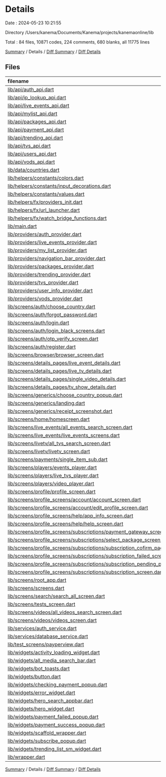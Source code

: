# Details

Date : 2024-05-23 10:21:55

Directory /Users/kanema/Documents/Kanema/projects/kanemaonline/lib

Total : 84 files,  10871 codes, 224 comments, 680 blanks, all 11775 lines

[Summary](results.md) / Details / [Diff Summary](diff.md) / [Diff Details](diff-details.md)

## Files
| filename | language | code | comment | blank | total |
| :--- | :--- | ---: | ---: | ---: | ---: |
| [lib/api/auth_api.dart](/lib/api/auth_api.dart) | Dart | 145 | 23 | 20 | 188 |
| [lib/api/ip_lookup_api.dart](/lib/api/ip_lookup_api.dart) | Dart | 5 | 0 | 1 | 6 |
| [lib/api/live_events_api.dart](/lib/api/live_events_api.dart) | Dart | 47 | 0 | 7 | 54 |
| [lib/api/mylist_api.dart](/lib/api/mylist_api.dart) | Dart | 85 | 6 | 11 | 102 |
| [lib/api/packages_api.dart](/lib/api/packages_api.dart) | Dart | 47 | 0 | 7 | 54 |
| [lib/api/payment_api.dart](/lib/api/payment_api.dart) | Dart | 202 | 3 | 27 | 232 |
| [lib/api/trending_api.dart](/lib/api/trending_api.dart) | Dart | 26 | 0 | 4 | 30 |
| [lib/api/tvs_api.dart](/lib/api/tvs_api.dart) | Dart | 47 | 0 | 7 | 54 |
| [lib/api/users_api.dart](/lib/api/users_api.dart) | Dart | 33 | 0 | 7 | 40 |
| [lib/api/vods_api.dart](/lib/api/vods_api.dart) | Dart | 54 | 0 | 8 | 62 |
| [lib/data/countries.dart](/lib/data/countries.dart) | Dart | 1,478 | 0 | 1 | 1,479 |
| [lib/helpers/constants/colors.dart](/lib/helpers/constants/colors.dart) | Dart | 10 | 0 | 4 | 14 |
| [lib/helpers/constants/input_decorations.dart](/lib/helpers/constants/input_decorations.dart) | Dart | 29 | 0 | 3 | 32 |
| [lib/helpers/constants/values.dart](/lib/helpers/constants/values.dart) | Dart | 3 | 0 | 1 | 4 |
| [lib/helpers/fx/providers_init.dart](/lib/helpers/fx/providers_init.dart) | Dart | 20 | 0 | 4 | 24 |
| [lib/helpers/fx/url_launcher.dart](/lib/helpers/fx/url_launcher.dart) | Dart | 16 | 0 | 3 | 19 |
| [lib/helpers/fx/watch_bridge_functions.dart](/lib/helpers/fx/watch_bridge_functions.dart) | Dart | 104 | 3 | 14 | 121 |
| [lib/main.dart](/lib/main.dart) | Dart | 116 | 1 | 9 | 126 |
| [lib/providers/auth_provider.dart](/lib/providers/auth_provider.dart) | Dart | 79 | 41 | 25 | 145 |
| [lib/providers/live_events_provider.dart](/lib/providers/live_events_provider.dart) | Dart | 18 | 0 | 7 | 25 |
| [lib/providers/my_list_provider.dart](/lib/providers/my_list_provider.dart) | Dart | 73 | 5 | 19 | 97 |
| [lib/providers/navigation_bar_provider.dart](/lib/providers/navigation_bar_provider.dart) | Dart | 9 | 0 | 3 | 12 |
| [lib/providers/packages_provider.dart](/lib/providers/packages_provider.dart) | Dart | 15 | 0 | 6 | 21 |
| [lib/providers/trending_provider.dart](/lib/providers/trending_provider.dart) | Dart | 15 | 0 | 4 | 19 |
| [lib/providers/tvs_provider.dart](/lib/providers/tvs_provider.dart) | Dart | 24 | 0 | 9 | 33 |
| [lib/providers/user_info_provider.dart](/lib/providers/user_info_provider.dart) | Dart | 62 | 1 | 15 | 78 |
| [lib/providers/vods_provider.dart](/lib/providers/vods_provider.dart) | Dart | 24 | 0 | 9 | 33 |
| [lib/screens/auth/choose_country.dart](/lib/screens/auth/choose_country.dart) | Dart | 148 | 1 | 8 | 157 |
| [lib/screens/auth/forgot_password.dart](/lib/screens/auth/forgot_password.dart) | Dart | 104 | 0 | 7 | 111 |
| [lib/screens/auth/login.dart](/lib/screens/auth/login.dart) | Dart | 220 | 2 | 13 | 235 |
| [lib/screens/auth/login_black_screens.dart](/lib/screens/auth/login_black_screens.dart) | Dart | 12 | 0 | 4 | 16 |
| [lib/screens/auth/otp_verify_screen.dart](/lib/screens/auth/otp_verify_screen.dart) | Dart | 21 | 0 | 4 | 25 |
| [lib/screens/auth/register.dart](/lib/screens/auth/register.dart) | Dart | 217 | 4 | 8 | 229 |
| [lib/screens/browser/browser_screen.dart](/lib/screens/browser/browser_screen.dart) | Dart | 71 | 3 | 8 | 82 |
| [lib/screens/details_pages/live_event_details.dart](/lib/screens/details_pages/live_event_details.dart) | Dart | 0 | 0 | 1 | 1 |
| [lib/screens/details_pages/live_tv_details.dart](/lib/screens/details_pages/live_tv_details.dart) | Dart | 0 | 0 | 1 | 1 |
| [lib/screens/details_pages/single_video_details.dart](/lib/screens/details_pages/single_video_details.dart) | Dart | 209 | 0 | 9 | 218 |
| [lib/screens/details_pages/tv_show_details.dart](/lib/screens/details_pages/tv_show_details.dart) | Dart | 12 | 0 | 4 | 16 |
| [lib/screens/generics/choose_country_popup.dart](/lib/screens/generics/choose_country_popup.dart) | Dart | 129 | 0 | 6 | 135 |
| [lib/screens/generics/landing.dart](/lib/screens/generics/landing.dart) | Dart | 114 | 0 | 4 | 118 |
| [lib/screens/generics/receipt_screenshot.dart](/lib/screens/generics/receipt_screenshot.dart) | Dart | 184 | 2 | 12 | 198 |
| [lib/screens/home/homescreen.dart](/lib/screens/home/homescreen.dart) | Dart | 497 | 0 | 11 | 508 |
| [lib/screens/live_events/all_events_search_screen.dart](/lib/screens/live_events/all_events_search_screen.dart) | Dart | 138 | 0 | 9 | 147 |
| [lib/screens/live_events/live_events_screens.dart](/lib/screens/live_events/live_events_screens.dart) | Dart | 227 | 0 | 9 | 236 |
| [lib/screens/livetv/all_tvs_search_screen.dart](/lib/screens/livetv/all_tvs_search_screen.dart) | Dart | 138 | 0 | 9 | 147 |
| [lib/screens/livetv/livetv_screen.dart](/lib/screens/livetv/livetv_screen.dart) | Dart | 199 | 2 | 5 | 206 |
| [lib/screens/payments/single_item_sub.dart](/lib/screens/payments/single_item_sub.dart) | Dart | 227 | 1 | 7 | 235 |
| [lib/screens/players/events_player.dart](/lib/screens/players/events_player.dart) | Dart | 281 | 11 | 28 | 320 |
| [lib/screens/players/live_tvs_player.dart](/lib/screens/players/live_tvs_player.dart) | Dart | 446 | 62 | 36 | 544 |
| [lib/screens/players/video_player.dart](/lib/screens/players/video_player.dart) | Dart | 636 | 22 | 39 | 697 |
| [lib/screens/profile/profile_screen.dart](/lib/screens/profile/profile_screen.dart) | Dart | 249 | 2 | 16 | 267 |
| [lib/screens/profile_screens/account/account_screen.dart](/lib/screens/profile_screens/account/account_screen.dart) | Dart | 137 | 0 | 6 | 143 |
| [lib/screens/profile_screens/account/edit_profile_screen.dart](/lib/screens/profile_screens/account/edit_profile_screen.dart) | Dart | 14 | 0 | 4 | 18 |
| [lib/screens/profile_screens/help/app_info_screen.dart](/lib/screens/profile_screens/help/app_info_screen.dart) | Dart | 67 | 0 | 7 | 74 |
| [lib/screens/profile_screens/help/help_screen.dart](/lib/screens/profile_screens/help/help_screen.dart) | Dart | 58 | 9 | 4 | 71 |
| [lib/screens/profile_screens/subscriptions/payment_gateway_screen.dart](/lib/screens/profile_screens/subscriptions/payment_gateway_screen.dart) | Dart | 778 | 2 | 27 | 807 |
| [lib/screens/profile_screens/subscriptions/select_package_screen.dart](/lib/screens/profile_screens/subscriptions/select_package_screen.dart) | Dart | 202 | 0 | 8 | 210 |
| [lib/screens/profile_screens/subscriptions/subscription_cofirm_page.dart](/lib/screens/profile_screens/subscriptions/subscription_cofirm_page.dart) | Dart | 29 | 0 | 4 | 33 |
| [lib/screens/profile_screens/subscriptions/subscription_failed_screen.dart](/lib/screens/profile_screens/subscriptions/subscription_failed_screen.dart) | Dart | 16 | 0 | 4 | 20 |
| [lib/screens/profile_screens/subscriptions/subscription_pending_page.dart](/lib/screens/profile_screens/subscriptions/subscription_pending_page.dart) | Dart | 86 | 0 | 6 | 92 |
| [lib/screens/profile_screens/subscriptions/subscription_screen.dart](/lib/screens/profile_screens/subscriptions/subscription_screen.dart) | Dart | 172 | 0 | 8 | 180 |
| [lib/screens/root_app.dart](/lib/screens/root_app.dart) | Dart | 124 | 0 | 7 | 131 |
| [lib/screens/screens.dart](/lib/screens/screens.dart) | Dart | 14 | 5 | 5 | 24 |
| [lib/screens/search/search_all_screen.dart](/lib/screens/search/search_all_screen.dart) | Dart | 201 | 0 | 9 | 210 |
| [lib/screens/tests_screen.dart](/lib/screens/tests_screen.dart) | Dart | 37 | 2 | 4 | 43 |
| [lib/screens/videos/all_videos_search_screen.dart](/lib/screens/videos/all_videos_search_screen.dart) | Dart | 139 | 0 | 9 | 148 |
| [lib/screens/videos/videos_screen.dart](/lib/screens/videos/videos_screen.dart) | Dart | 246 | 2 | 11 | 259 |
| [lib/services/auth_service.dart](/lib/services/auth_service.dart) | Dart | 16 | 0 | 3 | 19 |
| [lib/services/database_service.dart](/lib/services/database_service.dart) | Dart | 1 | 0 | 1 | 2 |
| [lib/test_screens/payperview.dart](/lib/test_screens/payperview.dart) | Dart | 24 | 0 | 4 | 28 |
| [lib/widgets/activity_loading_widget.dart](/lib/widgets/activity_loading_widget.dart) | Dart | 26 | 0 | 3 | 29 |
| [lib/widgets/all_media_search_bar.dart](/lib/widgets/all_media_search_bar.dart) | Dart | 35 | 0 | 3 | 38 |
| [lib/widgets/bot_toasts.dart](/lib/widgets/bot_toasts.dart) | Dart | 31 | 0 | 2 | 33 |
| [lib/widgets/button.dart](/lib/widgets/button.dart) | Dart | 37 | 0 | 3 | 40 |
| [lib/widgets/checking_payment_popup.dart](/lib/widgets/checking_payment_popup.dart) | Dart | 134 | 2 | 7 | 143 |
| [lib/widgets/error_widget.dart](/lib/widgets/error_widget.dart) | Dart | 73 | 0 | 3 | 76 |
| [lib/widgets/hero_search_appbar.dart](/lib/widgets/hero_search_appbar.dart) | Dart | 34 | 0 | 2 | 36 |
| [lib/widgets/hero_widget.dart](/lib/widgets/hero_widget.dart) | Dart | 203 | 0 | 6 | 209 |
| [lib/widgets/payment_failed_popup.dart](/lib/widgets/payment_failed_popup.dart) | Dart | 216 | 0 | 5 | 221 |
| [lib/widgets/payment_success_popup.dart](/lib/widgets/payment_success_popup.dart) | Dart | 207 | 0 | 4 | 211 |
| [lib/widgets/scaffold_wrapper.dart](/lib/widgets/scaffold_wrapper.dart) | Dart | 44 | 7 | 7 | 58 |
| [lib/widgets/subscribe_popup.dart](/lib/widgets/subscribe_popup.dart) | Dart | 120 | 0 | 4 | 124 |
| [lib/widgets/trending_list_sm_widget.dart](/lib/widgets/trending_list_sm_widget.dart) | Dart | 57 | 0 | 3 | 60 |
| [lib/wrapper.dart](/lib/wrapper.dart) | Dart | 28 | 0 | 4 | 32 |

[Summary](results.md) / Details / [Diff Summary](diff.md) / [Diff Details](diff-details.md)